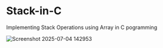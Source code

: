 # Stack-in-C
Implementing Stack Operations using Array in C pogramming

![Screenshot 2025-07-04 142953](https://github.com/user-attachments/assets/7a2e7811-1e16-4a06-850e-bf1085589c7e)

